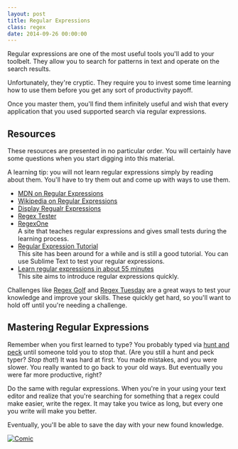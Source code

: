 ```yaml
---
layout: post
title: Regular Expressions
class: regex
date: 2014-09-26 00:00:00
---
```


Regular expressions are one of the most useful tools you'll add to your
toolbelt. They allow you to search for patterns in text and operate on the
search results.

Unfortunately, they're cryptic. They require you to invest some time learning
how to use them before you get any sort of productivity payoff.

Once you master them, you'll find them infinitely useful and wish that every
application that you used supported search via regular expressions.

## Resources

These resources are presented in no particular order. You will certainly have
some questions when you start digging into this material.

A learning tip: you will not learn regular expressions simply by reading about
them. You'll have to try them out and come up with ways to use them.

- [MDN on Regular Expressions][mdn-regex]
- [Wikipedia on Regular Expressions][wiki-regex]
- [Display Regualr Expressions][regexper]
- [Regex Tester][regexpal]
- [RegexOne][regex-one]  
  A site that teaches regular expressions and gives small tests during the
  learning process.
- [Regular Expression Tutorial][regex-dot-info]  
  This site has been around for a while and is still a good tutorial. You can
  use Sublime Text to test your regular expressions.
- [Learn regular expressions in about 55 minutes][regex-in-55]  
  This site aims to introduce regular expressions quickly.

Challenges like [Regex Golf][regex-golf] and [Regex Tuesday][regex-tuesday]
are a great ways to test your knowledge and improve your skills. These quickly
get hard, so you'll want to hold off until you're needing a challenge.


## Mastering Regular Expressions

Remember when you first learned to type? You probably typed via
[hunt and peck][hunt-and-peck] until someone told you to stop that. (Are you
still a hunt and peck typer? _Stop that!_) It was hard at first. You made
mistakes, and you were slower. You really wanted to go back to your old ways.
But eventually you were far more productive, right?

Do the same with regular expressions. When you're in your using your text
editor and realize that you're searching for something that a regex could make
easier, write the regex. It may take you twice as long, but every one you write
will make you better.

Eventually, you'll be able to save the day with your new found knowledge.

[![Comic](http://imgs.xkcd.com/comics/regular_expressions.png)](https://xkcd.com/208/)

[regex-one]: http://regexone.com/
[regex-dot-info]: http://www.regular-expressions.info
[regex-in-55]: http://qntm.org/files/re/re.html
[wiki-regex]: https://en.wikipedia.org/wiki/Regular_expression
[mdn-regex]: https://developer.mozilla.org/en-US/docs/Web/JavaScript/Guide/Regular_Expressions
[regexpal]: http://regexpal.com/
[regexper]: http://www.regexper.com/
[regex-tuesday]: http://callumacrae.github.io/regex-tuesday/
[regex-golf]: http://regex.alf.nu
[hunt-and-peck]: http://en.wikipedia.org/wiki/Typing#Hunt_and_peck
